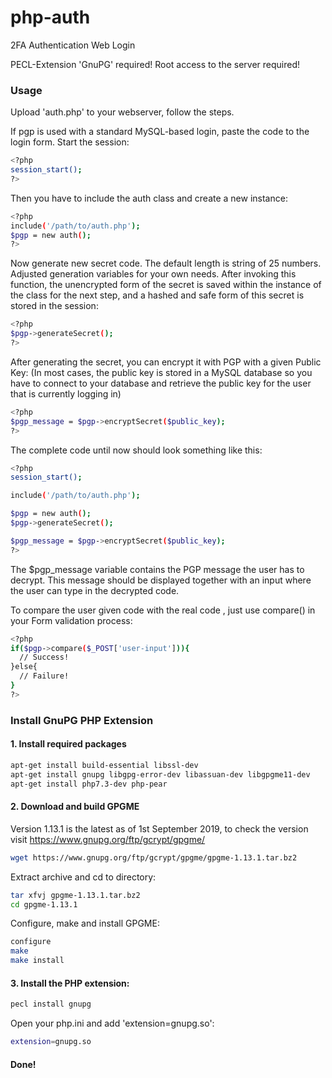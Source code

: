 # php-auth
2FA Authentication Web Login

PECL-Extension 'GnuPG' required!
Root access to the server required!

### Usage

Upload 'auth.php' to your webserver, follow the steps.

If pgp is used with a standard MySQL-based login, paste the code to the login form.
Start the session:
```bash
<?php
session_start();
?>
```
Then you have to include the auth class and create a new instance:
```bash
<?php
include('/path/to/auth.php');
$pgp = new auth();
?>
```
Now generate new secret code. The default length is string of 25 numbers.
Adjusted generation variables for your own needs.
After invoking this function, the unencrypted form of the secret is saved within the instance of the class for the next step, and a hashed and safe form of this secret is stored in the session:
```bash
<?php
$pgp->generateSecret();
?>
```
After generating the secret, you can encrypt it with PGP with a given Public Key:
(In most cases, the public key is stored in a MySQL database so you have to connect to your database and retrieve the public key for the user that is currently logging in)
```bash
<?php
$pgp_message = $pgp->encryptSecret($public_key);
?>
```
The complete code until now should look something like this:
```bash
<?php
session_start();

include('/path/to/auth.php');

$pgp = new auth();
$pgp->generateSecret();

$pgp_message = $pgp->encryptSecret($public_key);
?>
```
The $pgp_message variable contains the PGP message the user has to decrypt.
This message should be displayed together with an input where the user can type in the decrypted code.

To compare the user given code with the real code , just use compare() in your Form validation process:
```bash
<?php
if($pgp->compare($_POST['user-input'])){
  // Success!
}else{
  // Failure!
}
?>
```

### Install GnuPG PHP Extension
#### 1. Install required packages
```bash
apt-get install build-essential libssl-dev
apt-get install gnupg libgpg-error-dev libassuan-dev libgpgme11-dev
apt-get install php7.3-dev php-pear
```
#### 2. Download and build GPGME
Version 1.13.1 is the latest as of 1st September 2019, to check the version visit https://www.gnupg.org/ftp/gcrypt/gpgme/ 
```bash
wget https://www.gnupg.org/ftp/gcrypt/gpgme/gpgme-1.13.1.tar.bz2
```
Extract archive and cd to directory:
```bash
tar xfvj gpgme-1.13.1.tar.bz2
cd gpgme-1.13.1
```
Configure, make and install GPGME:
```bash
configure
make
make install
```
#### 3. Install the PHP extension:
```bash
pecl install gnupg
```
Open your php.ini and add 'extension=gnupg.so':
```bash
extension=gnupg.so
```
#### Done!
